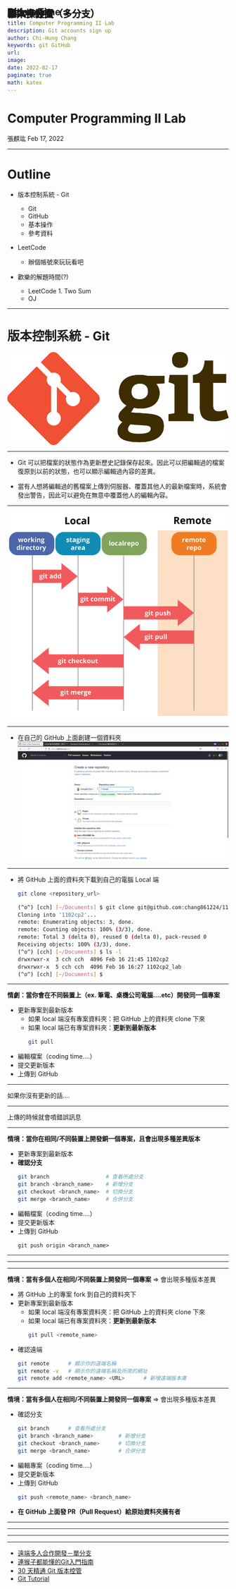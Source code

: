 ```yaml
---
marp: true
title: Computer Programming II Lab 
description: Git accounts sign up
author: Chi-Hung Chang
keywords: git GitHub
url:
image: 
date: 2022-02-17
paginate: true 
math: katex
---
```


<!--
  backgroundImage: "linear-gradient(to bottom, #C4E1FF, #84C1FF)"
-->

<style>
h2{
    position: fixed;
    top: 40px;
}

img[alt~="left"] {
    display: block;
    margin: auto auto auto 30px;
}

img[alt~="center"] {
    display: block;
    margin: 0 auto;
}

img[alt~="right"] {
    display: block;
    margin: auto 30px auto auto;
}
</style>

# Computer Programming II Lab
張麒竑
Feb 17, 2022

---

# Outline

- 版本控制系統 - Git
    - Git
    - GitHub
    - 基本操作
    - 參考資料

- LeetCode
    - 辦個帳號來玩玩看吧

- 歡樂的解題時間(?)
    - LeetCode 1. Two Sum
    - OJ

---

# 版本控制系統 - Git

![center h:100](../assets/git-logo.png)

---

## Git

- Git 可以把檔案的狀態作為更新歷史記錄保存起來。因此可以把編輯過的檔案復原到以前的狀態，也可以顯示編輯過內容的差異。

- 當有人想將編輯過的舊檔案上傳到伺服器、覆蓋其他人的最新檔案時，系統會發出警告，因此可以避免在無意中覆蓋他人的編輯內容。

---

## Git

![center h:400](../assets/git-workflow.png)

---

## 基本操作

- 在自己的 GitHub 上面創建一個資料夾
![center h:350](../assets/github-create-repo.png)

---

## 基本操作

- 將 GitHub 上面的資料夾下載到自己的電腦 Local 端
    ```bash
    git clone <repository_url>
    ```

    ```bash
    (^o^) [cch] [~/Documents] $ git clone git@github.com:chang861224/1102cp2.git
    Cloning into '1102cp2'...
    remote: Enumerating objects: 3, done.
    remote: Counting objects: 100% (3/3), done.
    remote: Total 3 (delta 0), reused 0 (delta 0), pack-reused 0
    Receiving objects: 100% (3/3), done.
    (^o^) [cch] [~/Documents] $ ls -l
    drwxrwxr-x  3 cch cch  4096 Feb 16 21:45 1102cp2
    drwxrwxr-x  5 cch cch  4096 Feb 16 16:27 1102cp2_lab
    (^o^) [cch] [~/Documents] $
    ```

---

## 單人多裝置（多分支）

**情劇：當你會在不同裝置上（ex. 筆電、桌機公司電腦....etc）開發同一個專案**

- 更新專案到最新版本
    - 如果 local 端沒有專案資料夾：把 GitHub 上的資料夾 clone 下來
    - 如果 local 端已有專案資料夾：**更新到最新版本**
        ```bash
        git pull 
        ```
- 編輯檔案（coding time....）
- 提交更新版本
- 上傳到 GitHub

---

## 單人多裝置（多分支）

如果你沒有更新的話....

---

## 單人多裝置（多分支）

上傳的時候就會噴錯誤訊息

---

## 單人多分支

**情境：當你在相同/不同裝置上開發銅一個專案，且會出現多種差異版本**

- 更新專案到最新版本
- **確認分支**
    ```bash
    git branch                  # 查看所處分支
    git branch <branch_name>    # 新增分支
    git checkout <branch_name>  # 切換分支
    git merge <branch_name>     # 合併分支
    ```
- 編輯檔案（coding time....）
- 提交更新版本
- 上傳到 GitHub
    ```
    git push origin <branch_name>
    ```

---

## 單人多分支

---

## 單人多分支

---

## 多人多分支

**情境：當有多個人在相同/不同裝置上開發同一個專案** $\Rightarrow$ 會出現多種版本差異

- 將 GitHub 上的專案 fork 到自己的資料夾下
- 更新專案到最新版本
    - 如果 local 端沒有專案資料夾：把 GitHub 上的資料夾 clone 下來
    - 如果 local 端已有專案資料夾：**更新到最新版本**
        ```bash
        git pull <remote_name>
        ```
- 確認遠端
    ```bash
    git remote      # 顯示你的遠端名稱
    git remote -v   # 顯示你的遠端名稱及所用的網址
    git remote add <remote_name> <URL>      # 新增遠端版本庫
    ```

---

## 多人多分支

**情境：當有多個人在相同/不同裝置上開發同一個專案** $\Rightarrow$ 會出現多種版本差異

- 確認分支
    ```bash
    git branch      # 查看所處分支
    git branch <branch_name>        # 新增分支
    git checkout <branch_name>      # 切換分支
    git merge <branch_name>         # 合併分支
    ```
- 編輯專案（coding time....）
- 提交更新版本
- 上傳到 GitHub
    ```bash
    git push <remote_name> <branch_name>
    ```
- **在 GitHub 上面發 PR（Pull Request）給原始資料夾擁有者**

---

## 多人多分支

---

## 多人多分支

---

## Bonus Time

---

## Reference

- [遠端多人合作開發－單分支](https://kingofamani.gitbooks.io/git-teach/content/chapter_5/pull.html)
- [連猴子都能懂的Git入門指南](https://backlog.com/git-tutorial/tw/stepup/stepup1_1.html)
- [30 天精通 Git 版本控管](https://github.com/doggy8088/Learn-Git-in-30-days/blob/master/zh-tw/README.md)
- [Git Tutorial](https://git-scm.com/docs/gittutorial)


